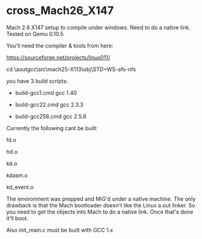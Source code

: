 # cross_Mach26_X147
Mach 2.6 X147 setup to compile under windows.  Need to do a native link. Tested on Qemu 0.10.5

You'll need the compiler & tools from here:

https://sourceforge.net/projects/linux011/

cd \aoutgcc\src\mach25-X113\obj\STD+WS-afs-nfs

you have 3 build scripts:

* build-gcc1.cmd
  gcc 1.40
  
* build-gcc22.cmd
  gcc 2.3.3
  
* build-gcc258.cmd
  gcc 2.5.8
 
Currently the following cant be built:

fd.o

hd.o

kd.o

kdasm.o

kd_event.o

The environment was prepped and MiG'd under a native machine.  The only drawback is that the Mach bootloader doesn't like the Linux a.out linker.  So you need to get the objects into Mach to do a native link.  Once that's done it'll boot.

Also init_main.c must be built with GCC 1.x
